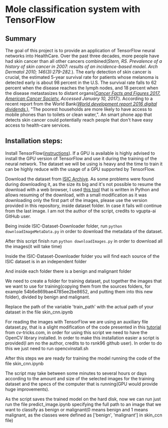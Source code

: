 # Mole classification system with TensorFlow 

## Summary

The goal of this project is to provide an application of TensorFlow neural networks into HealthCare. Over the past three decades, more people have had skin cancer than all other cancers combined(*Stern, RS. Prevalence of a history of skin cancer in 2007: results of an incidence-based model. Arch Dermatol 2010; 146(3):279-282.*). The early detection of skin cancer is crucial, the  estimated 5-year survival rate for patients whose melanoma is detected early is about 98 percent in the U.S. The survival rate falls to 62 percent when the disease reaches the lymph nodes, and 18 percent when the disease metastasizes to distant organs(*[Cancer Facts and Figures 2017. American Cancer Society.](http://www.cancer.org/acs/groups/content/@editorial/documents/document/acspc-048738.pdf) Accessed January 10, 2017.*). According to a recent report from the World Bank(*[World development report 2016 digital dividends.](http://documents.worldbank.org/curated/en/896971468194972881/pdf/102725-PUB-Replacement-PUBLIC.pdf)*), "The poorest households are more likely to have access to mobile phones than to toilets or clean water,". An smart phone app that detects skin cancer could potentially reach people that don't have easy access to health-care services. 

## Installation steps:

Install TensorFlow([instructions](https://www.tensorflow.org/install/)). If a GPU is available is highly advised to install the GPU version of TensorFlow and use it during the training of the neural network. The dataset we will be using is heavy and the time to train it can be highly reduce with the usage of a GPU supported by TensorFlow.

Download the dataset from [ISIC Archive](https://isic-archive.com/). As some problems were found during downloading it, as the size its big and it's not possible to resume the download with a web browser, I used [this tool](https://github.com/vgupta-ai/ISIC-Dataset-Downloader) that is written in Python and allows resuming of the download, with a small modification as it was downloading only the first part of the images, please use the version provided in this repository, inside dataset folder. In case it fails will continue from the last image. I am not the author of the script, credits to vgupta-ai GitHub user.

Being inside ISIC-Dataset-Downloader folder, run `python downloadImageMetaData.py` in order to download the metadata of the dataset.

After this script finish run `python downloadImages.py` in order to download all the images(it will take time)

Inside the  ISIC-Dataset-Downloader folder you will find each source of the ISIC dataset is in an independent folder

And inside each folder there is a benign and malignant folder

We need to create a folder for training dataset, put together the images that we want to use for training(copying them from the sources folders, for example 54b6e869bae4785ee2be8652, and putting them into this new folder), divided by benign and malignant. 

Replace the path of the variable 'train_path' with the actual path of your dataset in the file skin_cnn.ipynb

For reading the images with TensorFlow we are using an auxiliary file dataset.py, that is a slight modification of the code presented in this [tutorial](http://cv-tricks.com/tensorflow-tutorial/training-convolutional-neural-network-for-image-classification/) from cv-tricks.com, in order for using this script we need to have the OpenCV library installed. In order to make this installation easier a script is provided(I am no the author, credits to to rsnk96 github user). In order to do this we just need to run  opencvinstall.sh


After this steps we are ready for training the model running the code of the file skin_cnn.ipynb

The script may take between some minutes to several hours or days according to the amount and size of the selected images for the training dataset and the specs of the computer that is running(GPU would provide huge improvements).

As the script saves the trained model on the hard disk, now we can run just run the file predict_image.ipynb specifying the full path to an image that we want to classify as benign or malignant(0 means benign and 1 means malignant, as the classes were defined as  ['benign', 'malignant'] in skin_ccn file)
